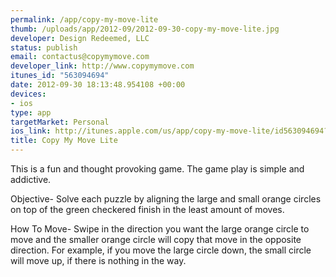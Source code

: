 ```yaml
--- 
permalink: /app/copy-my-move-lite
thumb: /uploads/app/2012-09/2012-09-30-copy-my-move-lite.jpg
developer: Design Redeemed, LLC
status: publish
email: contactus@copymymove.com
developer_link: http://www.copymymove.com
itunes_id: "563094694"
date: 2012-09-30 18:13:48.954108 +00:00
devices: 
- ios
type: app
targetMarket: Personal
ios_link: http://itunes.apple.com/us/app/copy-my-move-lite/id563094694?ls=1%26mt=8
title: Copy My Move Lite
---
```


This is a fun and thought provoking game. The game play is simple and addictive.

Objective- Solve each puzzle by aligning the large and small orange circles on top of the green checkered finish in the least amount of moves.

How To Move- Swipe in the direction you want the large orange circle to move and the smaller orange circle will copy that move in the opposite direction. For example, if you move the large circle down, the small circle will move up, if there is nothing in the way.
